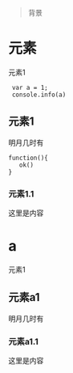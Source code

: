 > 背景

# 元素

元素1
```
 var a = 1;
 console.info(a)
```

## 元素1
明月几时有
```
function(){
   ok()
}
```

### 元素1.1
这里是内容

# a

元素1

## 元素a1
明月几时有

### 元素a1.1
这里是内容
            
            
            
            